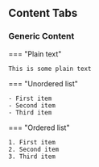 ## Content Tabs

### Generic Content

=== "Plain text"

    This is some plain text

=== "Unordered list"

    - First item
    - Second item
    - Third item

=== "Ordered list"

    1. First item
    2. Second item
    3. Third item

